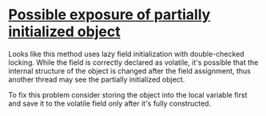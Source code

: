 # [Possible exposure of partially initialized object](https://spotbugs.readthedocs.io/en/latest/bugDescriptions.html#DC_PARTIALLY_CONSTRUCTED)

Looks like this method uses lazy field initialization with double-checked locking.
  While the field is correctly declared as volatile, it's possible that the internal structure of
  the object is changed after the field assignment, thus another thread may see the partially initialized object.

To fix this problem consider storing the object into the local variable first
  and save it to the volatile field only after it's fully constructed.